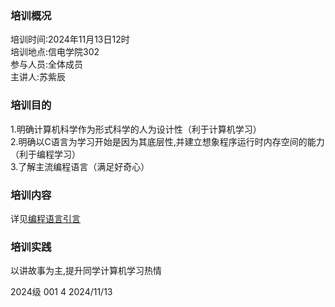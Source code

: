 ### 培训概况

‌培训时间‌:2024年11月13日12时  
‌培训地点‌:信电学院302  
‌参与人员‌:全体成员  
主讲人:苏紫辰  

### 培训目的‌

1.明确计算机科学作为形式科学的人为设计性（利于计算机学习）  
2.明确以C语言为学习开始是因为其底层性,并建立想象程序运行时内存空间的能力（利于编程学习）  
3.了解主流编程语言（满足好奇心）  

### 培训内容

详见[编程语言引言](http://www.elyw.cn/?p=63)

### 培训实践

以讲故事为主,提升同学计算机学习热情

2024级 001 4 2024/11/13